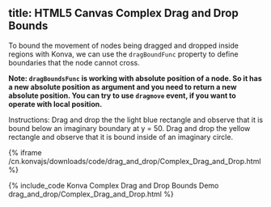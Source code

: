 title: HTML5 Canvas Complex Drag and Drop Bounds
---

To bound the movement of nodes being dragged and dropped inside regions with
Konva, we can use the `dragBoundFunc` property to define boundaries that
the node cannot cross.

**Note: `dragBoundsFunc` is working with absolute position of a node. So it has a new absolute position as argument and you need to return a new absolute position. You can try to use `dragmove` event, if you want to operate with local position.**

Instructions: Drag and drop the the light blue rectangle and observe that it
is bound below an imaginary boundary at y = 50. Drag and drop the yellow
rectangle and observe that it is bound inside of an imaginary circle.

{% iframe /cn.konvajs/downloads/code/drag_and_drop/Complex_Drag_and_Drop.html %}

{% include_code Konva Complex Drag and Drop Bounds Demo drag_and_drop/Complex_Drag_and_Drop.html %}
